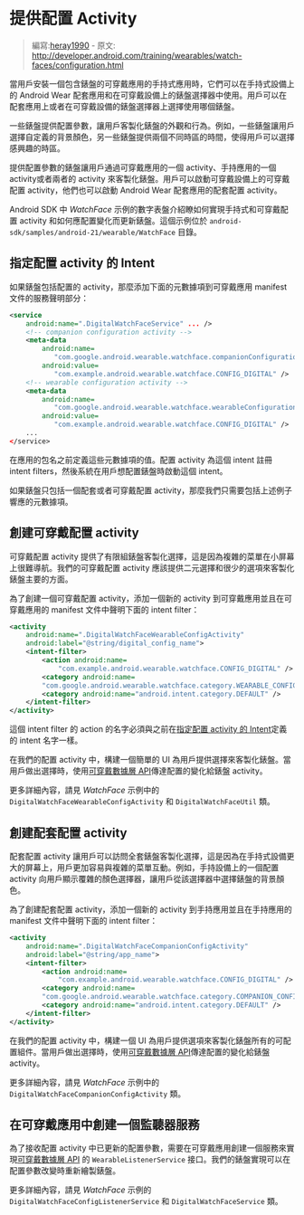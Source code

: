 # 提供配置 Activity

> 編寫:[heray1990](https://github.com/heray1990) - 原文: <http://developer.android.com/training/wearables/watch-faces/configuration.html>

當用戶安裝一個包含錶盤的可穿戴應用的手持式應用時，它們可以在手持式設備上的 Android Wear 配套應用和在可穿戴設備上的錶盤選擇器中使用。用戶可以在配套應用上或者在可穿戴設備的錶盤選擇器上選擇使用哪個錶盤。

一些錶盤提供配置參數，讓用戶客製化錶盤的外觀和行為。例如，一些錶盤讓用戶選擇自定義的背景顏色，另一些錶盤提供兩個不同時區的時間，使得用戶可以選擇感興趣的時區。

提供配置參數的錶盤讓用戶通過可穿戴應用的一個 activity、手持應用的一個 activity或者兩者的 activity 來客製化錶盤。用戶可以啟動可穿戴設備上的可穿戴配置 activity，他們也可以啟動 Android Wear 配套應用的配套配置 activity。

Android SDK 中 *WatchFace* 示例的數字表盤介紹瞭如何實現手持式和可穿戴配置 activity 和如何應配置變化而更新錶盤。這個示例位於 `android-sdk/samples/android-21/wearable/WatchFace` 目錄。

<a name="Intent"></a>
## 指定配置 activity 的 Intent

如果錶盤包括配置的 activity，那麼添加下面的元數據項到可穿戴應用 manifest 文件的服務聲明部分：

```xml
<service
    android:name=".DigitalWatchFaceService" ... />
    <!-- companion configuration activity -->
    <meta-data
        android:name=
           "com.google.android.wearable.watchface.companionConfigurationAction"
        android:value=
           "com.example.android.wearable.watchface.CONFIG_DIGITAL" />
    <!-- wearable configuration activity -->
    <meta-data
        android:name=
           "com.google.android.wearable.watchface.wearableConfigurationAction"
        android:value=
           "com.example.android.wearable.watchface.CONFIG_DIGITAL" />
    ...
</service>
```

在應用的包名之前定義這些元數據項的值。配置 activity 為這個 intent 註冊 intent filters，然後系統在用戶想配置錶盤時啟動這個 intent。

如果錶盤只包括一個配套或者可穿戴配置 activity，那麼我們只需要包括上述例子響應的元數據項。

## 創建可穿戴配置 activity

可穿戴配置 activity 提供了有限組錶盤客製化選擇，這是因為複雜的菜單在小屏幕上很難導航。我們的可穿戴配置 activity 應該提供二元選擇和很少的選項來客製化錶盤主要的方面。

為了創建一個可穿戴配置 activity，添加一個新的 activity 到可穿戴應用並且在可穿戴應用的 manifest 文件中聲明下面的 intent filter：

```xml
<activity
    android:name=".DigitalWatchFaceWearableConfigActivity"
    android:label="@string/digital_config_name">
    <intent-filter>
        <action android:name=
            "com.example.android.wearable.watchface.CONFIG_DIGITAL" />
        <category android:name=
        "com.google.android.wearable.watchface.category.WEARABLE_CONFIGURATION" />
        <category android:name="android.intent.category.DEFAULT" />
    </intent-filter>
</activity>
```

這個 intent filter 的 action 的名字必須與之前在[指定配置 activity 的 Intent](#Intent)定義的 intent 名字一樣。

在我們的配置 activity 中，構建一個簡單的 UI 為用戶提供選擇來客製化錶盤。當用戶做出選擇時，使用[可穿戴數據層 API](http://hukai.me/android-training-course-in-chinese/wearables/data-layer/index.html)傳達配置的變化給錶盤 activity。

更多詳細內容，請見 *WatchFace* 示例中的 `DigitalWatchFaceWearableConfigActivity` 和 `DigitalWatchFaceUtil` 類。

## 創建配套配置 activity
配套配置 activity 讓用戶可以訪問全套錶盤客製化選擇，這是因為在手持式設備更大的屏幕上，用戶更加容易與複雜的菜單互動。例如，手持設備上的一個配置 activity 向用戶顯示覆雜的顏色選擇器，讓用戶從該選擇器中選擇錶盤的背景顏色。

為了創建配套配置 activity，添加一個新的 activity 到手持應用並且在手持應用的 manifest 文件中聲明下面的 intent filter：

```xml
<activity
    android:name=".DigitalWatchFaceCompanionConfigActivity"
    android:label="@string/app_name">
    <intent-filter>
        <action android:name=
            "com.example.android.wearable.watchface.CONFIG_DIGITAL" />
        <category android:name=
        "com.google.android.wearable.watchface.category.COMPANION_CONFIGURATION" />
        <category android:name="android.intent.category.DEFAULT" />
    </intent-filter>
</activity>
```

在我們的配置 activity 中，構建一個 UI 為用戶提供選項來客製化錶盤所有的可配置組件。當用戶做出選擇時，使用[可穿戴數據層 API](http://hukai.me/android-training-course-in-chinese/wearables/data-layer/index.html)傳達配置的變化給錶盤 activity。

更多詳細內容，請見 *WatchFace* 示例中的 `DigitalWatchFaceCompanionConfigActivity` 類。

## 在可穿戴應用中創建一個監聽器服務

為了接收配置 activity 中已更新的配置參數，需要在可穿戴應用創建一個服務來實現[可穿戴數據層 API](http://hukai.me/android-training-course-in-chinese/wearables/data-layer/index.html) 的 `WearableListenerService` 接口。我們的錶盤實現可以在配置參數改變時重新繪製錶盤。

更多詳細內容，請見 *WatchFace* 示例的 `DigitalWatchFaceConfigListenerService` 和 `DigitalWatchFaceService` 類。
